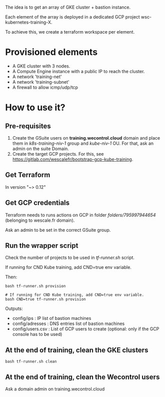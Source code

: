 
The idea is to get an array of GKE cluster + bastion instance.

Each element of the array is deployed in a dedicated GCP project wsc-kubernetes-training-X.

To achieve this, we create a terraform workspace per element.


# Provisioned elements

* A GKE cluster with 3 nodes.
* A Compute Engine instance with a public IP to reach the cluster.
* A network 'training-net'
* A network 'training-subnet'
* A firewall to allow icmp/udp/tcp

# How to use it?

## Pre-requisites

1. Create the GSuite users on **training.wecontrol.cloud** domain and place them in *k8s-training-niv-1* group and *kube-niv-1* OU. For that, ask an admin on the suite Domain.
2. Create the target GCP projects. For this, see https://gitlab.com/wescalefr/bootstrap-gcp-kube-training.
 
## Get Terraform 

In version "~> 0.12"

## Get GCP credentials

Terraform needs to runs actions on GCP in folder *folders/795997944654* (belonging to wescale.fr domain).

Ask an admin to be set in the correct GSuite group.

## Run the wrapper script

Check the number of projects to be used in *tf-runner.sh* script.

If running for CND Kube training, add CND=true env variable.

Then:
```
bash tf-runner.sh provision

# If running for CND Kube training, add CND=true env variable.
bash CND=true tf-runner.sh provision
```

Outputs:
- config/ips : IP list of bastion machines
- config/adresses : DNS entries list of bastion machines
- config/users.csv : List of GCP users to create (optional: only if the GCP console has to be used)

## At the end of training, clean the GKE clusters


```
bash tf-runner.sh clean
```

## At the end of training, clean the Wecontrol users

Ask a domain admin on training.wecontrol.cloud
